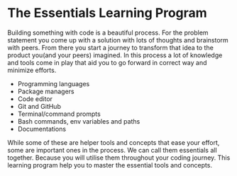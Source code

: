 # The Essentials Learning Program

Building something with code is a beautiful process. For the problem statement you come up with a solution with lots of thoughts and brainstorm with peers. From there you start a journey to transform that idea to the product you(and your peers) imagined. In this process a lot of knowledge and tools come in play that aid you to go forward in correct way and minimize efforts.

* Programming languages
* Package managers
* Code editor
* Git and GitHub
* Terminal/command prompts
* Bash commands, env variables and paths
* Documentations

While some of these are helper tools and concepts that ease your effort, some are important ones in the process. We can call them essentials all together. Because you will utilise them throughout your coding journey. This learning program help you to master the essential tools and concepts.

